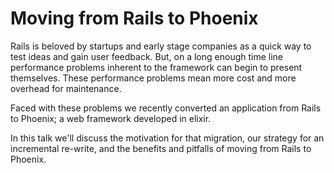 # Moving from Rails to Phoenix

Rails is beloved by startups and early stage companies as a quick way to test ideas and gain user feedback. But, on a long enough time line performance problems inherent to the framework can begin to present themselves. These performance problems mean more cost and more overhead for maintenance.

Faced with these problems we recently converted an application from Rails to Phoenix; a web framework developed in elixir.

In this talk we'll discuss the motivation for that migration, our strategy for an incremental re-write, and the benefits and pitfalls of moving from Rails to Phoenix.

